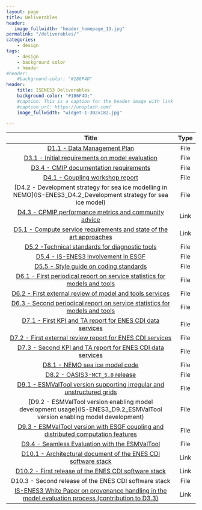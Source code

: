 ```yaml
---
layout: page
title: Deliverables
header:
   image_fullwidth: "header_homepage_13.jpg"
permalink: "/deliverables/"
categories:
    - design
tags:
    - design
    - background color
    - header
#header:
    #background-color: "#186F4D"
header:
    title: ISENES3 Deliverables
    background-color: "#186F4D;"
    #caption: This is a caption for the header image with link
    #caption_url: https://unsplash.com/
    image_fullwidth: "widget-1-302x182.jpg"

---
```


Title | Type
:----:|:----:
[D1.1 - Data Management Plan](IS-ENES3_D1.1) | File
[D3.1 - Initial requirements on model evaluation](IS-ENES3_D3.1-vf) | File
[D3.4 - CMIP documentation requirements](IS-ENES3_D3.4)| File
[D4.1 - Coupling workshop report](IS-ENES3_D4.1_Coupling_workshop_report) | File
[D4.2 - Development strategy for sea ice modelling in NEMO](IS-ENES3_D4.2_Development strategy for sea ice model) | File
[D4.3 - CPMIP performance metrics and community advice](https://zenodo.org/record/6394049#.YkxFuzyxXkN) | Link
[D5.1 - Compute service requirements and state of the art approaches](IS-ENES3_D5.1_COmpute_service_requiremnets_and_status) | Link
[D5.2 -Technical standards for diagnostic tools](IS-ENES3_D5.2) | File
[D5.4 - IS-ENES3 involvement in ESGF](IS-ENES_D5.4_ESGF_involvement) | File
[D5.5 - Style guide on coding standards](IS-ENES3_D5.5) | File
[D6.1 - First periodical report on service statistics for models and tools](IS-ENES3-VA1-D6.1) | File
[D6.2 - First external review of model and tools services](IS-ENES3-VA1-D6.2-vf) | File
[D6.3 - Second periodical report on service statistics for models and tools](IS-ENES3_D6.3) | File
[D7.1 - First KPI and TA report for ENES CDI data services](IS-ENES3_D7.1) | File
[D7.2 - First external review report for ENES CDI services](IS-ENES3_D7.2) | File
[D7.3 - Second KPI and TA report for ENES CDI data services](IS-ENES3_D7.3) | File
[D8.1 - NEMO sea ice model code](D8.1_NEMO-seaice-code_Sept-2021_FINAL)| File
[D8.2 - OASIS3-`MCT_5.0` release](IS-ENES3_D8.2) | File
[D9.1 - ESMValTool version supporting irregular and unstructured grids](IS-ENES3_D9.1) | File
[D9.2 - ESMValTool version enabling model development usage](IS-ENES3_D9.2_ESMValTool version enabling model development) | File
[D9.3 - ESMValTool version with ESGF coupling and distributed computation features](IS-ENES3_D9.3) | File
[D9.4 - Seamless Evaluation with the ESMValTool](IS-ENES3_D9.4) | File
[D10.1 - Architectural document of the ENES CDI software stack](https://zenodo.org/record/4309892#.Ykw7jDyxXkN) | Link
[D10.2 - First release of the ENES CDI software stack](https://zenodo.org/record/4450012#.YkxFyDyxXkO) | Link
D10.3 - Second release of the ENES CDI software stack | File
[IS-ENES3 White Paper on provenance handling in the model evaluation process (contribution to D3.3)](https://zenodo.org/record/5759571#.YkxFwzyxXkN) | Link
